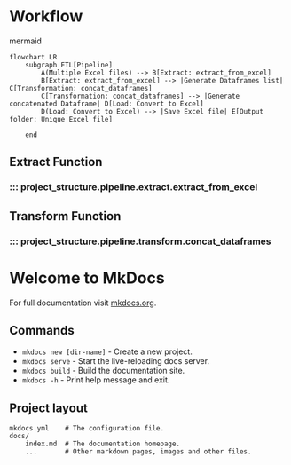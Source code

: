 # Workflow

mermaid

```mermaid 
flowchart LR
    subgraph ETL[Pipeline]
        A(Multiple Excel files) --> B[Extract: extract_from_excel]
        B[Extract: extract_from_excel] --> |Generate Dataframes list| C[Transformation: concat_dataframes]
        C[Transformation: concat_dataframes] --> |Generate concatenated Dataframe| D[Load: Convert to Excel]
        D(Load: Convert to Excel) --> |Save Excel file| E[Output folder: Unique Excel file]

    end
```
## Extract Function
### ::: project_structure.pipeline.extract.extract_from_excel

## Transform Function
### ::: project_structure.pipeline.transform.concat_dataframes

# Welcome to MkDocs

For full documentation visit [mkdocs.org](https://www.mkdocs.org).

## Commands

* `mkdocs new [dir-name]` - Create a new project.
* `mkdocs serve` - Start the live-reloading docs server.
* `mkdocs build` - Build the documentation site.
* `mkdocs -h` - Print help message and exit.

## Project layout

    mkdocs.yml    # The configuration file.
    docs/
        index.md  # The documentation homepage.
        ...       # Other markdown pages, images and other files.
